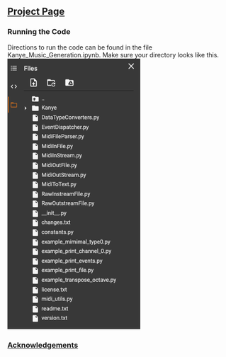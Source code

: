 ## [Project Page](https://v4lakers.github.io/kanyeWestMusicGeneration/)

### Running the Code
Directions to run the code can be found in the file Kanye_Music_Generation.ipynb. Make sure your directory looks like
this. 
![Test Image 1](images/directory.png)

### [Acknowledgements](https://docs.google.com/document/d/1mv6ZL3bcY1lyZmkU2nr1XybpBQhd2-bzV8YrhheQuNs/edit)




